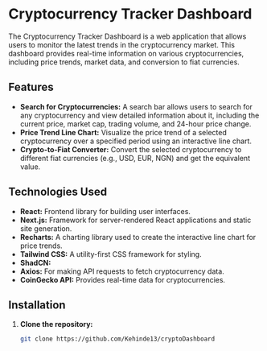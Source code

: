# Cryptocurrency Tracker Dashboard

The Cryptocurrency Tracker Dashboard is a web application that allows users to monitor the latest trends in the cryptocurrency market. This dashboard provides real-time information on various cryptocurrencies, including price trends, market data, and conversion to fiat currencies.

## Features

- **Search for Cryptocurrencies:** A search bar allows users to search for any cryptocurrency and view detailed information about it, including the current price, market cap, trading volume, and 24-hour price change.
- **Price Trend Line Chart:** Visualize the price trend of a selected cryptocurrency over a specified period using an interactive line chart.
- **Crypto-to-Fiat Converter:** Convert the selected cryptocurrency to different fiat currencies (e.g., USD, EUR, NGN) and get the equivalent value.

## Technologies Used

- **React:** Frontend library for building user interfaces.
- **Next.js:** Framework for server-rendered React applications and static site generation.
- **Recharts:** A charting library used to create the interactive line chart for price trends.
- **Tailwind CSS:** A utility-first CSS framework for styling.
- **ShadCN:** 
- **Axios:** For making API requests to fetch cryptocurrency data.
- **CoinGecko API:** Provides real-time data for cryptocurrencies.

## Installation

1. **Clone the repository:**
   ```bash
   git clone https://github.com/Kehinde13/cryptoDashboard

